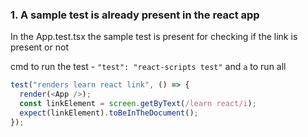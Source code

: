 ### 1. A sample test is already present in the react app

In the App.test.tsx the sample test is present for checking if the link is present or not

cmd to run the test - `"test": "react-scripts test"` and `a` to run all

```js
test("renders learn react link", () => {
  render(<App />);
  const linkElement = screen.getByText(/learn react/i);
  expect(linkElement).toBeInTheDocument();
});
```
